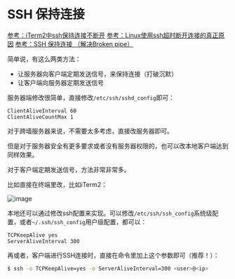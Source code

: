 # SSH 保持连接

[参考：iTerm2中ssh保持连接不断开](http://bluebiu.com/blog/iterm2-ssh-session-idle.html)
[参考：Linux使用ssh超时断开连接的真正原因](http://bluebiu.com/blog/linux-ssh-session-alive.html)
[参考：SSH 保持连接 （解决Broken pipe）](https://blog.csdn.net/Earl_yuan/article/details/50454032)


简单说，有这么两类方法：
- 让服务器向客户端定期发送信号，来保持连接（打破沉默）
- 让客户端向服务器定期发送信号

服务器端修改很简单，直接修改`/etc/ssh/sshd_config`即可：
```
ClientAliveInterval 60
ClientAliveCountMax 1
```
对于跨墙服务器来说，不需要太多考虑，直接改服务器即可。

但是对于服务器安全有更多要求或者没有服务器权限的，也可以改本地客户端达到同样效果。

对于客户端定期发送信号，方法非常非常多。

比如直接在终端里改，比如iTerm2：

![image](https://user-images.githubusercontent.com/14041622/46547924-1a1b9b80-c900-11e8-8d6c-54d9ab6773c1.png)


本地还可以通过修改ssh配置来实现。可以修改`/etc/ssh/ssh_config`系统级配置，或者`~/.ssh/ssh_config`用户级配置，都可以：
```
TCPKeepAlive yes
ServerAliveInterval 300
```

再或者，客户端进行SSH连接时，直接在命令里加上这个参数即可（推荐！）：
```sh
$ ssh -o TCPKeepAlive=yes -o ServerAliveInterval=300 <user>@<ip>
```


